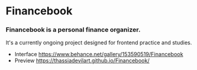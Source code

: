 # Financebook

### Financebook is a personal finance organizer.

It's a currently ongoing project designed for frontend practice and studies.

- Interface
https://www.behance.net/gallery/153590519/Financebook
- Preview
 https://thassiadevilart.github.io/Financebook/
